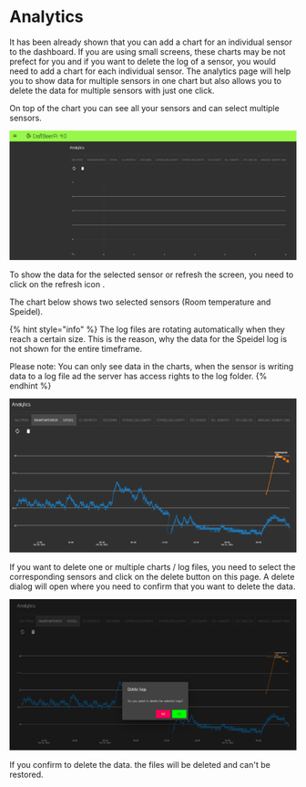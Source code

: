 # Analytics

It has been already shown that you can add a chart for an individual sensor to the dashboard. If you are using small screens, these charts may be not prefect for you and if you want to delete the log of a sensor, you would need to add a chart for each individual sensor. The analytics page will help you to show data for multiple sensors in one chart but also allows you to delete the data for multiple sensors with just one click.

On top of the chart you can see all your sensors and can select multiple sensors.&#x20;

![Analytics page w/o selection of sensors](../../.gitbook/assets/cbpi4-analytics-page.png)

To show the data for the selected sensor or refresh the screen, you need to click on the refresh icon .

The chart below shows two selected sensors (Room temperature and Speidel).&#x20;

{% hint style="info" %}
The log files are rotating automatically when they reach a certain size. This is the reason, why the data for the Speidel log is not shown for the entire timeframe.

Please note: You can only see data in the charts, when the sensor is writing data to a log file ad the server has access rights to the log folder.
{% endhint %}

![Chart with two selected sensors](../../.gitbook/assets/cbpi4-analytics-show-sensor-data.png)

If you want to delete one or multiple charts / log files, you need to select the corresponding sensors and click on the delete button on this page. A delete dialog will open where you need to confirm that you want to delete the data.

![Delete Dialog to delete sensor log files](../../.gitbook/assets/cbpi4-analytics-delete-logs.png)

If you confirm to delete the data. the files will be deleted and can't be restored.&#x20;
